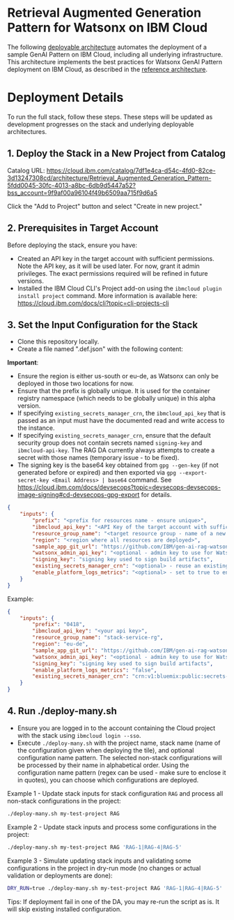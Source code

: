 # Retrieval Augmented Generation Pattern for Watsonx on IBM Cloud

The following [deployable architecture](https://cloud.ibm.com/docs/secure-enterprise?topic=secure-enterprise-understand-module-da#what-is-da) automates the deployment of a sample GenAI Pattern on IBM Cloud, including all underlying infrastructure. This architecture implements the best practices for Watsonx GenAI Pattern deployment on IBM Cloud, as described in the [reference architecture](https://cloud.ibm.com/docs/pattern-genai-rag?topic=pattern-genai-rag-genai-pattern).

# Deployment Details

To run the full stack, follow these steps. These steps will be updated as development progresses on the stack and underlying deployable architectures.

## 1. Deploy the Stack in a New Project from Catalog

Catalog URL: https://cloud.ibm.com/catalog/7df1e4ca-d54c-4fd0-82ce-3d13247308cd/architecture/Retrieval_Augmented_Generation_Pattern-5fdd0045-30fc-4013-a8bc-6db9d5447a52?bss_account=9f9af00a96104f49b6509aa715f9d6a5

Click the "Add to Project" button and select "Create in new project."

## 2. Prerequisites in Target Account

Before deploying the stack, ensure you have:

* Created an API key in the target account with sufficient permissions. Note the API key, as it will be used later. For now, grant it admin privileges. The exact permissions required will be refined in future versions.
* Installed the IBM Cloud CLI's Project add-on using the `ibmcloud plugin install project` command. More information is available here: https://cloud.ibm.com/docs/cli?topic=cli-projects-cli

## 3. Set the Input Configuration for the Stack

* Clone this repository locally.
* Create a file named ".def.json" with the following content:

**Important**:
* Ensure the region is either us-south or eu-de, as Watsonx can only be deployed in those two locations for now.
* Ensure that the prefix is globally unique. It is used for the container registry namespace (which needs to be globally unique) in this alpha version.
* If specifying `existing_secrets_manager_crn`, the `ibmcloud_api_key` that is passed as an input must have the documented read and write access to the instance.
* If specifying `existing_secrets_manager_crn`, ensure that the default security group does not contain secrets named `signing-key` and `ibmcloud-api-key`. The RAG DA currently always attempts to create a secret with those names (temporary issue - to be fixed).
* The signing key is the base64 key obtained from `gpg --gen-key` (if not generated before or expired) and then exported via `gpg --export-secret-key <Email Address> | base64` command. See https://cloud.ibm.com/docs/devsecops?topic=devsecops-devsecops-image-signing#cd-devsecops-gpg-export for details.

```json
{
    "inputs": {
        "prefix": "<prefix for resources name - ensure unique>",
        "ibmcloud_api_key": "<API Key of the target account with sufficient permissions>",
        "resource_group_name": "<target resource group - name of a new resource group that the stack will create>",
        "region": "<region where all resources are deployed>",
        "sample_app_git_url": "https://github.com/IBM/gen-ai-rag-watsonx-sample-application",
        "watsonx_admin_api_key": "<optional - admin key to use for Watsonx if different from ibmcloud_api_key>",
        "signing_key": "signing key used to sign build artifacts",
        "existing_secrets_manager_crn": "<optional> - reuse an existing secret manager instance",
        "enable_platform_logs_metrics": "<optional> - set to true to enable observability instance to capture regional logs"
    }
}
```

Example:
```json
{
    "inputs": {
        "prefix": "0418",
        "ibmcloud_api_key": "<your api key>",
        "resource_group_name": "stack-service-rg",
        "region": "eu-de",
        "sample_app_git_url": "https://github.com/IBM/gen-ai-rag-watsonx-sample-application",
        "watsonx_admin_api_key": "<optional - admin key to use for Watsonx if different from ibmcloud_api_key>",
        "signing_key": "signing key used to sign build artifacts",
        "enable_platform_logs_metrics": "false",
        "existing_secrets_manager_crn": "crn:v1:bluemix:public:secrets-manager:us-south:a/190c293e9fda4c6684b5acf4b17871b8:14580411-4fa2-42d3-af3f-ab7fc6371b6d::"
    }
}
```


## 4. Run ./deploy-many.sh

* Ensure you are logged in to the account containing the Cloud project with the stack using `ibmcloud login --sso`.
* Execute `./deploy-many.sh` with the project name, stack name (name of the configuration given when deploying the tile), and optional configuration name pattern. The selected non-stack configurations will be processed by their name in alphabetical order. Using the configuration name pattern (regex can be used - make sure to enclose it in quotes), you can choose which configurations are deployed.

Example 1 - Update stack inputs for stack configuration `RAG` and process all non-stack configurations in the project:
```bash
./deploy-many.sh my-test-project RAG
```

Example 2 - Update stack inputs and process some configurations in the project:
```bash
./deploy-many.sh my-test-project RAG 'RAG-1|RAG-4|RAG-5'
```

Example 3 - Simulate updating stack inputs and validating some configurations in the project in dry-run mode (no changes or actual validation or deployments are done):
```bash
DRY_RUN=true ./deploy-many.sh my-test-project RAG 'RAG-1|RAG-4|RAG-5'
```

Tips: If deployment fail in one of the DA, you may re-run the script as is. It will skip existing installed configuration.
